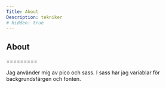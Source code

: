 ```yaml
---
Title: About
Description: tekniker
# hidden: true
---
```


## About

=========

Jag använder mig av pico och sass. I sass har jag variablar för backgrundsfärgen och fonten.